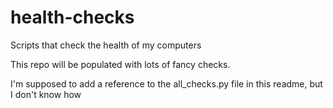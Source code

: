 # health-checks
Scripts that check the health of my computers

This repo will be populated with lots of fancy checks.

I'm supposed to add a reference to the all_checks.py file in this readme,
but I don't know how
